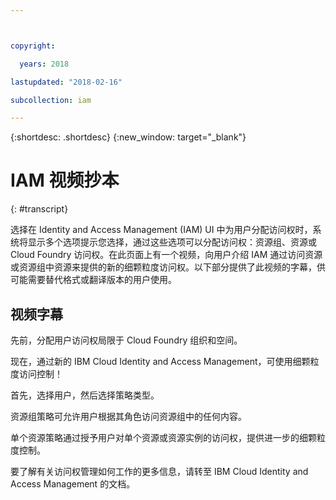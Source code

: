 ```yaml
---



copyright:

  years: 2018

lastupdated: "2018-02-16"

subcollection: iam

---
```



{:shortdesc: .shortdesc}
{:new_window: target="_blank"}

# IAM 视频抄本
{: #transcript}

选择在 Identity and Access Management (IAM) UI 中为用户分配访问权时，系统将显示多个选项提示您选择，通过这些选项可以分配访问权：资源组、资源或 Cloud Foundry 访问权。在此页面上有一个视频，向用户介绍 IAM 通过访问资源或资源组中资源来提供的新的细颗粒度访问权。以下部分提供了此视频的字幕，供可能需要替代格式或翻译版本的用户使用。


## 视频字幕

先前，分配用户访问权局限于 Cloud Foundry 组织和空间。

现在，通过新的 IBM Cloud Identity and Access Management，可使用细颗粒度访问控制！

首先，选择用户，然后选择策略类型。

资源组策略可允许用户根据其角色访问资源组中的任何内容。

单个资源策略通过授予用户对单个资源或资源实例的访问权，提供进一步的细颗粒度控制。

要了解有关访问权管理如何工作的更多信息，请转至 IBM Cloud Identity and Access Management 的文档。
